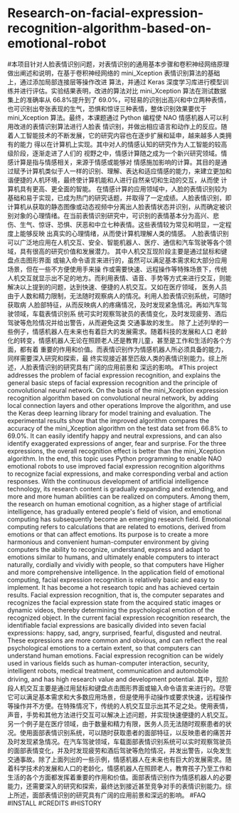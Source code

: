 # Research-on-facial-expression-recognition-algorithm-based-on-emotional-robot
#本项目针对人脸表情识别问题，对表情识别的通用基本步骤和卷积神经网络原理做出阐述和说明，在基于卷积神经网络的 mini_Xception 表情识别算法的基础上，通过添加局部连接层等操作改进 算法，并通过 Keras 深度学习库进行模型训练并进行评估。实验结果表明，改进的算法对比 mini_Xception 算法在测试数据集上的准确率从 66.8%提升到了 69.0%，可轻易的识别出高兴和中立两种表情，也可识别出夸张表现的生气，恐惧和惊讶三种表情，整体识别效果要优于 mini_Xception 算法。最终，本课题通过 Python 编程使 NAO 情感机器人可以利用改进的表情识别算法进行人脸表 情识别，并做出相应语言和动作上的反应。随着人工智能技术的不断发展，它的研究内容也在逐步扩展和延申，越来越多人类拥有的能力 得以在计算机上实现。其中对人的情感认知的研究作为人工智能的较高级阶段，逐渐走进了人们的 视野之中，情感计算随之成为一个新兴研究领域。情感计算是指与情感相关，来源于情感或能够对 情感施加影响的计算。其目的是通过赋予计算机类似于人一样的识别、理解、表达和适应情感的能力，来建立更加和谐便捷的人机环境，最终使计算机能和人进行自然亲切和生动的交互，从而使 计算机具有更高、更全面的智能。 
在情感计算的应用领域中，人脸的表情识别较为基础和易于实现，已成为热门的研究话题，并取得了一定成绩。人脸表情识别，即计算机从获取的静态图像或动态视频中分离出人脸表情状态并识别，从而确定被识别对象的心理情绪。在当前表情识别研究中，可识别的表情基本分为高兴、悲 伤、生气、惊讶、恐惧、厌恶和中立七种表情。这些表情较为常见和明显，一定程度上能够反映 出真实的心理情绪，从而使计算机理解人类的情感。 人脸表情识别可以广泛地应用在人机交互、安全、智能机器人、医疗、通信和汽车驾驶等各个领域，具有很高的研究价值和发展潜力。
其中人机交互现阶段主要是通过鼠标和键盘点击图形界面 或输入命令语言来进行的，虽然可以满足基本需求和大部分应用场景，但在一些不方便使用手来操 作或需要快速、远程操作等特殊场景下，传统人机交互就显示出不足的地方。而利用表情、语音、手势等方式来进行交互，则能解决以上提到的问题，达到快速、便捷的人机交互。又如在医疗领域， 医务人员由于人数和精力限制，无法随时观察病人的情况。利用人脸表情识别系统，可随时获取病 人脸部特征，从而反映病人的疼痛情况，及时发现紧急情况。再如汽车驾驶领域，车载表情识别系 统可实时观察驾驶员的表情变化，及时发现疲劳、酒后驾驶等危险情况并给出警告，从而避免这类 交通事故的发生。 除了上述列举的一些例子，情感机器人在未来也有着巨大的发展需求。随着科技的发展和人口 老龄化的转变，情感机器人无论在照顾老人还是教育儿童，甚至是工作和生活的各个方面，都有着 重要的作用和价值。而表情识别作为情感机器人所必须具备的能力，同样需要深入研究和探索，最 终实现接近甚至匹敌人类的表情识别能力。综上所述，人脸表情识别的研究具有广阔的应用前景和 深远的影响。
#This project addresses the problem of facial expression recognition, and explains the general basic steps of facial expression recognition and the principle of convolutional neural network. On the basis of the mini_Xception expression recognition algorithm based on convolutional neural network, by adding local connection layers and other operations Improve the algorithm, and use the Keras deep learning library for model training and evaluation. The experimental results show that the improved algorithm compares the accuracy of the mini_Xception algorithm on the test data set from 66.8% to 69.0%. It can easily identify happy and neutral expressions, and can also identify exaggerated expressions of anger, fear and surprise. For the three expressions, the overall recognition effect is better than the mini_Xception algorithm. In the end, this topic uses Python programming to enable NAO emotional robots to use improved facial expression recognition algorithms to recognize facial expressions, and make corresponding verbal and action responses. With the continuous development of artificial intelligence technology, its research content is gradually expanding and extending, and more and more human abilities can be realized on computers. Among them, the research on human emotional cognition, as a higher stage of artificial intelligence, has gradually entered people's field of vision, and emotional computing has subsequently become an emerging research field. Emotional computing refers to calculations that are related to emotions, derived from emotions or that can affect emotions. Its purpose is to create a more harmonious and convenient human-computer environment by giving computers the ability to recognize, understand, express and adapt to emotions similar to humans, and ultimately enable computers to interact naturally, cordially and vividly with people, so that computers have Higher and more comprehensive intelligence.
In the application field of emotional computing, facial expression recognition is relatively basic and easy to implement. It has become a hot research topic and has achieved certain results. Facial expression recognition, that is, the computer separates and recognizes the facial expression state from the acquired static images or dynamic videos, thereby determining the psychological emotion of the recognized object. In the current facial expression recognition research, the identifiable facial expressions are basically divided into seven facial expressions: happy, sad, angry, surprised, fearful, disgusted and neutral. These expressions are more common and obvious, and can reflect the real psychological emotions to a certain extent, so that computers can understand human emotions. Facial expression recognition can be widely used in various fields such as human-computer interaction, security, intelligent robots, medical treatment, communication and automobile driving, and has high research value and development potential.
其中，现阶段人机交互主要是通过用鼠标和键盘点击图形界面或输入命令语言来进行的。尽管它可以满足基本需求和大多数应用场景，但是使用手动操作或要求快速，远程操作等操作并不方便。在特殊情况下，传统的人机交互显示出其不足之处。使用表情，声音，手势和其他方法进行交互可以解决上述问题，并实现快速便捷的人机交互。另一个例子是在医疗领域，由于数量和精力有限，医务人员无法随时观察患者的状况。使用面部表情识别系统，可以随时获取患者的面部特征，以反映患者的痛苦并及时发现紧急情况。在汽车驾驶领域，车载面部表情识别系统可以实时观察驾驶员的面部表情变化，并及时发现疲劳和酒后驾驶等危险情况，并发出警告，以免发生交通事故。除了上面列出的一些示例，情感机器人在未来也有巨大的发展需求。随着科学技术的发展和人口的老龄化，情感机器人在照顾老人，教育孩子乃至工作和生活的各个方面都发挥着重要的作用和价值。面部表情识别作为情感机器人的必要能力，还需要深入的研究和探索，最终达到接近甚至竞争对手的表情识别能力。综上所述，面部表情识别的研究具有广阔的应用前景和深远的影响。
#FAQ
#INSTALL
#CREDITS
#HISTORY

